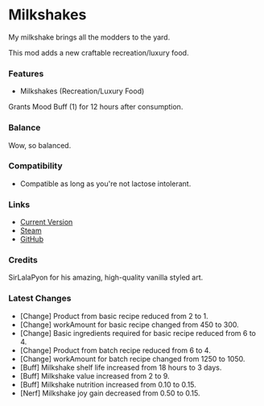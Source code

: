 # Milkshakes

My milkshake brings all the modders to the yard.

This mod adds a new craftable recreation/luxury food.

### Features

- Milkshakes (Recreation/Luxury Food)

Grants Mood Buff (1) for 12 hours after consumption.

### Balance

Wow, so balanced.

### Compatibility

- Compatible as long as you're not lactose intolerant.

### Links

- [Current Version](https://github.com/Sierra0001/Milkshakes/releases/tag/v1.4)
- [Steam](https://steamcommunity.com/sharedfiles/filedetails/?id=2591782692)
- [GitHub](https://github.com/Sierra0001/Milkshakes)

### Credits

SirLalaPyon for his amazing, high-quality vanilla styled art.

### Latest Changes

- [Change] Product from basic recipe reduced from 2 to 1.
- [Change] workAmount for basic recipe changed from 450 to 300.
- [Change] Basic ingredients required for basic recipe reduced from 6 to 4.
- [Change] Product from batch recipe reduced from 6 to 4.
- [Change] workAmount for batch recipe changed from 1250 to 1050.
- [Buff] Milkshake shelf life increased from 18 hours to 3 days.
- [Buff] Milkshake value increased from 2 to 9.
- [Buff] Milkshake nutrition increased from 0.10 to 0.15.
- [Nerf] Milkshake joy gain decreased from 0.50 to 0.15.